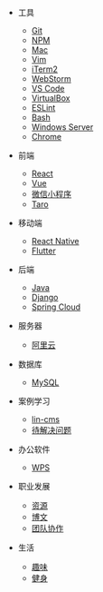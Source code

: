 - 工具

  - [Git](tools/git.md)
  - [NPM](tools/npm.md)
  - [Mac](tools/mac.md)
  - [Vim](tools/vim.md)
  - [iTerm2](tools/iTerm2.md)
  - [WebStorm](tools/webstorm.md)
  - [VS Code](tools/vscode.md)
  - [VirtualBox](tools/virtualbox.md)
  - [ESLint](tools/eslint.md)
  - [Bash](tools/bash.md)
  - [Windows Server](tools/windows_server.md)
  - [Chrome](tools/chrome.md)

- 前端

  - [React](frontend/react.md)
  - [Vue](frontend/vue.md)
  - [微信小程序](frontend/wechat.md)
  - [Taro](frontend/taro.md)

- 移动端

  - [React Native](frontend/react_native.md)
  - [Flutter](frontend/flutter.md)

- 后端

  - [Java](backend/java.md)
  - [Django](backend/django.md)
  - [Spring Cloud](backend/spring_cloud.md)

- 服务器

  - [阿里云](backend/aliyun.md)

- 数据库

  - [MySQL](backend/mysql.md)

- 案例学习

  - [lin-cms](case_study/lin_cms.md)
  - [待解决问题](case_study/todo_list.md)

- 办公软件

  - [WPS](office/wps.md)

- 职业发展

  - [资源](career/material.md)
  - [博文](career/blog.md)
  - [团队协作](career/teamwork.md)

- 生活

  - [趣味](life/funny.md)
  - [健身](life/fitness.md)
